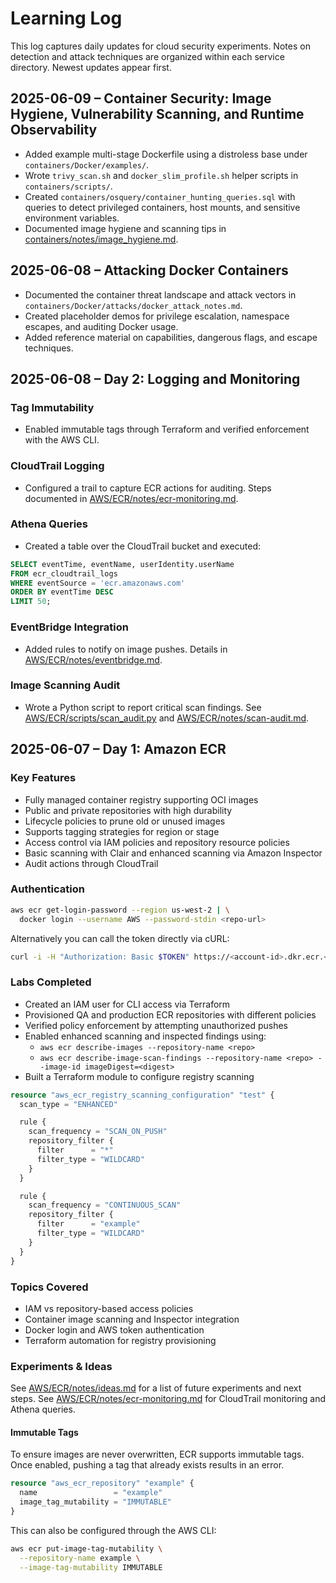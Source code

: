 # Learning Log

This log captures daily updates for cloud security experiments. Notes on detection and attack techniques are organized within each service directory. Newest updates appear first.

## 2025-06-09 – Container Security: Image Hygiene, Vulnerability Scanning, and Runtime Observability
- Added example multi-stage Dockerfile using a distroless base under `containers/Docker/examples/`.
- Wrote `trivy_scan.sh` and `docker_slim_profile.sh` helper scripts in `containers/scripts/`.
- Created `containers/osquery/container_hunting_queries.sql` with queries to detect privileged containers, host mounts, and sensitive environment variables.
- Documented image hygiene and scanning tips in [containers/notes/image_hygiene.md](containers/notes/image_hygiene.md).
## 2025-06-08 – Attacking Docker Containers
- Documented the container threat landscape and attack vectors in `containers/Docker/attacks/docker_attack_notes.md`.
- Created placeholder demos for privilege escalation, namespace escapes, and auditing Docker usage.
- Added reference material on capabilities, dangerous flags, and escape techniques.
## 2025-06-08 – Day 2: Logging and Monitoring

### Tag Immutability
- Enabled immutable tags through Terraform and verified enforcement with the AWS CLI.

### CloudTrail Logging
- Configured a trail to capture ECR actions for auditing. Steps documented in [AWS/ECR/notes/ecr-monitoring.md](AWS/ECR/notes/ecr-monitoring.md).

### Athena Queries
- Created a table over the CloudTrail bucket and executed:

```sql
SELECT eventTime, eventName, userIdentity.userName
FROM ecr_cloudtrail_logs
WHERE eventSource = 'ecr.amazonaws.com'
ORDER BY eventTime DESC
LIMIT 50;
```

### EventBridge Integration
- Added rules to notify on image pushes. Details in [AWS/ECR/notes/eventbridge.md](AWS/ECR/notes/eventbridge.md).

### Image Scanning Audit
- Wrote a Python script to report critical scan findings. See [AWS/ECR/scripts/scan_audit.py](AWS/ECR/scripts/scan_audit.py) and [AWS/ECR/notes/scan-audit.md](AWS/ECR/notes/scan-audit.md).

## 2025-06-07 – Day 1: Amazon ECR

### Key Features

- Fully managed container registry supporting OCI images
- Public and private repositories with high durability
- Lifecycle policies to prune old or unused images
- Supports tagging strategies for region or stage
- Access control via IAM policies and repository resource policies
- Basic scanning with Clair and enhanced scanning via Amazon Inspector
- Audit actions through CloudTrail

### Authentication

```bash
aws ecr get-login-password --region us-west-2 | \
  docker login --username AWS --password-stdin <repo-url>
```

Alternatively you can call the token directly via cURL:

```bash
curl -i -H "Authorization: Basic $TOKEN" https://<account-id>.dkr.ecr.<region>.amazonaws.com
```

### Labs Completed

- Created an IAM user for CLI access via Terraform
- Provisioned QA and production ECR repositories with different policies
- Verified policy enforcement by attempting unauthorized pushes
- Enabled enhanced scanning and inspected findings using:
  - `aws ecr describe-images --repository-name <repo>`
  - `aws ecr describe-image-scan-findings --repository-name <repo> --image-id imageDigest=<digest>`
- Built a Terraform module to configure registry scanning

```terraform
resource "aws_ecr_registry_scanning_configuration" "test" {
  scan_type = "ENHANCED"

  rule {
    scan_frequency = "SCAN_ON_PUSH"
    repository_filter {
      filter      = "*"
      filter_type = "WILDCARD"
    }
  }

  rule {
    scan_frequency = "CONTINUOUS_SCAN"
    repository_filter {
      filter      = "example"
      filter_type = "WILDCARD"
    }
  }
}
```

### Topics Covered

- IAM vs repository-based access policies
- Container image scanning and Inspector integration
- Docker login and AWS token authentication
- Terraform automation for registry provisioning

### Experiments & Ideas

See [AWS/ECR/notes/ideas.md](AWS/ECR/notes/ideas.md) for a list of future experiments and next steps.
See [AWS/ECR/notes/ecr-monitoring.md](AWS/ECR/notes/ecr-monitoring.md) for CloudTrail monitoring and Athena queries.

#### Immutable Tags

To ensure images are never overwritten, ECR supports immutable tags. Once enabled, pushing a tag that already exists results in an error.

```terraform
resource "aws_ecr_repository" "example" {
  name                 = "example"
  image_tag_mutability = "IMMUTABLE"
}
```

This can also be configured through the AWS CLI:

```bash
aws ecr put-image-tag-mutability \
  --repository-name example \
  --image-tag-mutability IMMUTABLE
```

